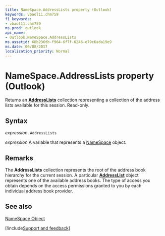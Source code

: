 ```yaml
---
title: NameSpace.AddressLists property (Outlook)
keywords: vbaol11.chm759
f1_keywords:
- vbaol11.chm759
ms.prod: outlook
api_name:
- Outlook.NameSpace.AddressLists
ms.assetid: 68b236db-f964-6f7f-6246-e79c6ada19e9
ms.date: 06/08/2017
localization_priority: Normal
---
```



# NameSpace.AddressLists property (Outlook)

Returns an **[AddressLists](Outlook.AddressLists.md)** collection representing a collection of the address lists available for this session. Read-only.


## Syntax

_expression_. `AddressLists`

_expression_ A variable that represents a [NameSpace](Outlook.NameSpace.md) object.


## Remarks

The  **AddressLists** collection represents the root of the address book hierarchy for the current session. A particular **[AddressList](Outlook.AddressList.md)** object represents one of the available address books. The type of access you obtain depends on the access permissions granted to you by each individual address book provider.


## See also


[NameSpace Object](Outlook.NameSpace.md)

[!include[Support and feedback](~/includes/feedback-boilerplate.md)]